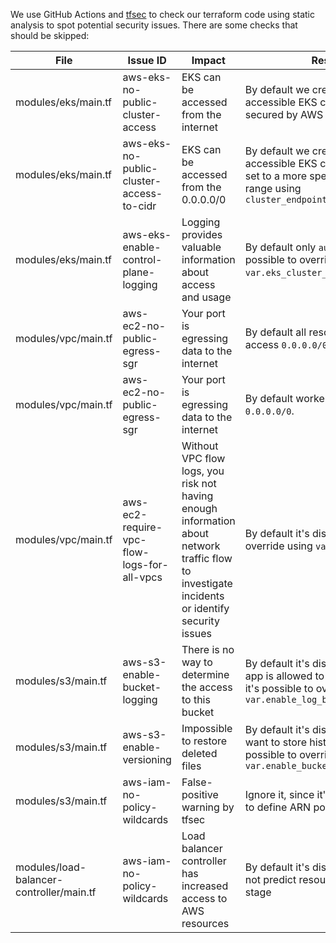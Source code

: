We use GitHub Actions and [tfsec](https://github.com/aquasecurity/tfsec) to check our terraform code using static analysis to spot potential security issues. There are some checks that should be skipped:

| File                                     | Issue ID                                   | Impact                                                                                                                                        | Resolution                                                                                                                                                   |
|------------------------------------------|--------------------------------------------|-----------------------------------------------------------------------------------------------------------------------------------------------|--------------------------------------------------------------------------------------------------------------------------------------------------------------|
| modules/eks/main.tf                      | aws-eks-no-public-cluster-access           | EKS can be accessed from the internet                                                                                                         | By default we create a publicly accessible EKS cluster, the endpoint is secured by AWS auth.                                                                 |
| modules/eks/main.tf                      | aws-eks-no-public-cluster-access-to-cidr   | EKS can be accessed from the 0.0.0.0/0                                                                                                        | By default we create a publicly accessible EKS cluster, it's possible set to a more specific private CIDR range using `cluster_endpoint_public_access_cidrs` |
| modules/eks/main.tf                      | aws-eks-enable-control-plane-logging       | Logging provides valuable information about access and usage                                                                                  | By default only `audit` is enabled, it's possible to override using `var.eks_cluster_enabled_log_types`.                                                     |
| modules/vpc/main.tf                      | aws-ec2-no-public-egress-sgr               | Your port is egressing data to the internet                                                                                                   | By default all resources in VPC can access `0.0.0.0/0`.                                                                                                      |
| modules/vpc/main.tf                      | aws-ec2-no-public-egress-sgr               | Your port is egressing data to the internet                                                                                                   | By default worker nodes can access `0.0.0.0/0`.                                                                                                              |
| modules/vpc/main.tf                      | aws-ec2-require-vpc-flow-logs-for-all-vpcs | Without VPC flow logs, you risk not having enough information about network traffic flow to investigate incidents or identify security issues | By default it's disabled, it's possible to override using `var.enable_vpc_log`                                                                               |
| modules/s3/main.tf                       | aws-s3-enable-bucket-logging               | There is no way to determine the access to this bucket                                                                                        | By default it's disabled since only the app is allowed to access this bucket, it's possible to override using `var.enable_log_bucket`                        |
| modules/s3/main.tf                       | aws-s3-enable-versioning                   | Impossible to restore deleted files                                                                                                           | By default it's disabled since we don't want to store historical data, it's possible to override using `var.enable_bucket_versioning`                        |
| modules/s3/main.tf                       | aws-iam-no-policy-wildcards                | False-positive warning by tfsec                                                                                                               | Ignore it, since it's a recomended way to define ARN policy                                                                                                  |
| modules/load-balancer-controller/main.tf | aws-iam-no-policy-wildcards                | Load balancer controller has increased access to AWS resources                                                                                | By default it's disabled since we could not predict resources ARNs at this stage                                                                             |
